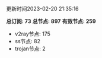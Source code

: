 更新时间2023-02-20 21:35:16

**总订阅: 73**
**总节点: 897**
**有效节点: 259**
- v2ray节点: 175
- ss节点: 82
- trojan节点: 2
